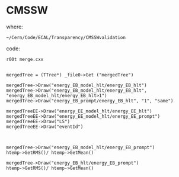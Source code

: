CMSSW
====

where:

    ~/Cern/Code/ECAL/Transparency/CMSSWvalidation

    
code:

    r00t merge.cxx
    
    
    mergedTree = (TTree*) _file0->Get ("mergedTree")

    mergedTree->Draw("energy_EB_model_hlt/energy_EB_hlt")
    mergedTree->Draw("energy_EB_model_hlt/energy_EB_hlt", "energy_EB_model_hlt/energy_EB_hlt>1")
    mergedTree->Draw("energy_EB_prompt/energy_EB_hlt", "1", "same")
    
    mergedTreeEE->Draw("energy_EE_model_hlt/energy_EE_hlt")
    mergedTreeEE->Draw("energy_EE_model_hlt/energy_EE_prompt")
    mergedTreeEE->Draw("LS")
    mergedTreeEE->Draw("eventId")


    
    mergedTree->Draw("energy_EB_model_hlt/energy_EB_prompt")
    htemp->GetRMS()/ htemp->GetMean()

    mergedTree->Draw("energy_EB_hlt/energy_EB_prompt")
    htemp->GetRMS()/ htemp->GetMean()

    